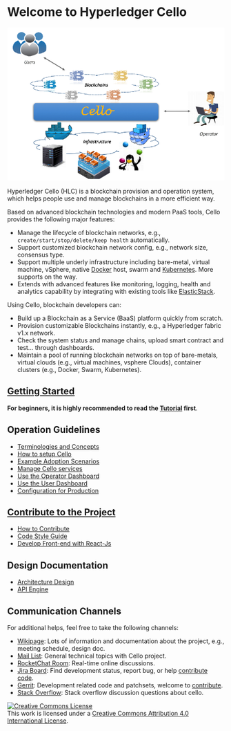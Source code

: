 Welcome to Hyperledger Cello
===

![Typical Scenario](imgs/scenario.png)

Hyperledger Cello (HLC) is a blockchain provision and operation system, which helps people use and manage blockchains in a more efficient way.

Based on advanced blockchain technologies and modern PaaS tools, Cello provides the following major features:

* Manage the lifecycle of blockchain networks, e.g., `create/start/stop/delete/keep health` automatically.
* Support customized blockchain network config, e.g., network size, consensus type.
* Support multiple underly infrastructure including bare-metal, virtual machine, vSphere, native [Docker](https://www.docker.com) host, swarm and [Kubernetes](https://kubernetes.io). More supports on the way.
* Extends with advanced features like monitoring, logging, health and analytics capability by integrating with existing tools like [ElasticStack](https://www.elastic.co).

Using Cello, blockchain developers can:

* Build up a Blockchain as a Service (BaaS) platform quickly from scratch.
* Provision customizable Blockchains instantly, e.g., a Hyperledger fabric v1.x network.
* Check the system status and manage chains, upload smart contract and test... through dashboards.
* Maintain a pool of running blockchain networks on top of bare-metals, virtual clouds (e.g., virtual machines, vsphere Clouds), container clusters (e.g., Docker, Swarm, Kubernetes).

## [Getting Started](tutorial.md)

**For beginners, it is highly recommended to read the [Tutorial](tutorial.md) first**.

## Operation Guidelines
* [Terminologies and Concepts](terminology.md)
* [How to setup Cello](setup/setup.md)
* [Example Adoption Scenarios](scenario.md)
* [Manage Cello services](service_management.md)
* [Use the Operator Dashboard](dashboard_operator.md)
* [Use the User Dashboard](dashboard_user.md)
* [Configuration for Production](production_config.md)

## [Contribute to the Project](contributing.md)
* [How to Contribute](contributing.md)
* [Code Style Guide](https://www.python.org/dev/peps/pep-0008/)
* [Develop Front-end with React-Js](reactjs.md)

## Design Documentation
* [Architecture Design](arch.md)
* [API Engine](api/index.md)

## Communication Channels

For additional helps, feel free to take the following channels:

* [Wikipage](https://wiki.hyperledger.org/projects/cello): Lots of information and documentation about the project, e.g., meeting schedule, design doc.
* [Mail List](mailto:hyperledger-cello@lists.hyperledger.org): General technical topics with Cello project.
* [RocketChat Room](https://chat.hyperledger.org/channel/cello): Real-time online discussions.
* [Jira Board](https://jira.hyperledger.org/projects/CE/issues): Find development status, report bug, or help [contribute code](contributing.md).
* [Gerrit](https://gerrit.hyperledger.org/r/#/q/project:cello): Development related code and patchsets, welcome to [contribute](contributing.md).
* [Stack Overflow](https://stackoverflow.com/questions/tagged/hyperledger-cello): Stack overflow discussion questions about cello.

<a rel="license" href="http://creativecommons.org/licenses/by/4.0/"><img alt="Creative Commons License" style="border-width:0" src="https://i.creativecommons.org/l/by/4.0/88x31.png" /></a><br />This work is licensed under a <a rel="license" href="http://creativecommons.org/licenses/by/4.0/">Creative Commons Attribution 4.0 International License</a>.
